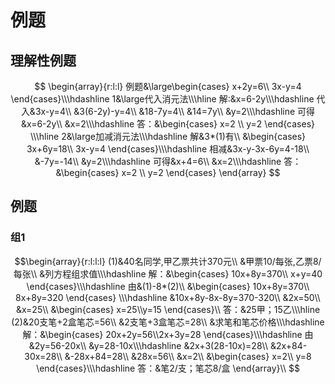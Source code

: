 # 例题

## 理解性例题
$$
\begin{array}{r:l:l}
例题&\large\begin{cases}
x+2y=6\\
3x-y=4
\end{cases}\\\hdashline
1&\large代入消元法\\\hline
解:&x=6-2y\\\hdashline
代入&3x-y=4\\
&3(6-2y)-y=4\\
&18-7y=4\\
&14=7y\\
&y=2\\\hdashline
可得&x=6-2y\\
&x=2\\\hdashline
答：&\begin{cases}
x=2 \\
y=2
\end{cases}
\\\hline
2&\large加减消元法\\\hdashline
解&3*(1)有\\
&\begin{cases}
3x+6y=18\\
3x-y=4
\end{cases}\\\hdashline
相减&3x-y-3x-6y=4-18\\
&-7y=-14\\
&y=2\\\hdashline
可得&x+4=6\\
&x=2\\\hdashline
答：&\begin{cases}
x=2 \\
y=2
\end{cases}
\end{array}
$$

## 例题
### 组1
$$\begin{array}{r:l:l:l}
(1)&40名同学,甲乙票共计370元\\
&甲票10/每张,乙票8/每张\\
&列方程组求值\\\hdashline
解：&\begin{cases}
10x+8y=370\\
x+y=40
\end{cases}\\\hdashline
由&(1)-8*(2)\\
&\begin{cases}
10x+8y=370\\
8x+8y=320
\end{cases}
\\\hdashline
&10x+8y-8x-8y=370-320\\
&2x=50\\
&x=25\\
&\begin{cases}
x=25\\y=15
\end{cases}\\
答：&25甲；15乙\\\hline
(2)&20支笔+2盒笔芯=56\\
&2支笔+3盒笔芯=28\\
&求笔和笔芯价格\\\hdashline
解：&\begin{cases}
20x+2y=56\\2x+3y=28
\end{cases}\\\hdashline
由&2y=56-20x\\
&y=28-10x\\\hdashline
&2x+3(28-10x)=28\\
&2x+84-30x=28\\
&-28x+84=28\\
&28x=56\\
&x=2\\
&\begin{cases}
x=2\\
y=8
\end{cases}\\\hdashline
答：&笔2/支；笔芯8/盒
\end{array}\\
$$
